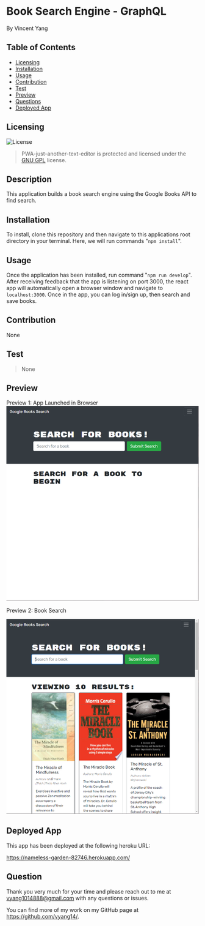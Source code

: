 # Book Search Engine - GraphQL

By Vincent Yang

## Table of Contents

* [Licensing](#licensing)
* [Installation](#installation)
* [Usage](#usage)
* [Contribution](#contribution)
* [Test](#test)
* [Preview](#preview)
* [Questions](#questions)
* [Deployed App](#deployed-app)

## Licensing 
![License](https://img.shields.io/badge/license-GNU_GPL-yellow.svg)
> PWA-just-another-text-editor is protected and licensed under the [GNU GPL](https://www.gnu.org/licenses/licenses.en.html#GPL) license.

## Description

This application builds a book search engine using the Google Books API to find search.
  
## Installation

To install, clone this repository and then navigate to this applications root directory in your terminal. Here, we will run commands "```npm install```".

## Usage

Once the application has been installed, run command "```npm run develop```". After receiving feedback that the app is listening on port 3000, the react app will automatically open a browser window and navigate to ```localhost:3000```. Once in the app, you can log in/sign up, then search and save books.

## Contribution

None

## Test

> None

## Preview
Preview 1: App Launched in Browser
![Preview 1: App launched in browser](./Assets/preview1.png)

Preview 2: Book Search

![Preview 2: PWA installed](./Assets/preview2.png)

## Deployed App

This app has been deployed at the following heroku URL:

https://nameless-garden-82746.herokuapp.com/

## Question

Thank you very much for your time and please reach out to me at vyang1014888@gmail.com with any questions or issues.

You can find more of my work on my GitHub page at https://github.com/vyang14/.

